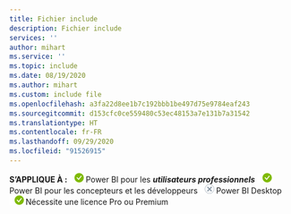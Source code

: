 ```yaml
---
title: Fichier include
description: Fichier include
services: ''
author: mihart
ms.service: ''
ms.topic: include
ms.date: 08/19/2020
ms.author: mihart
ms.custom: include file
ms.openlocfilehash: a3fa22d8ee1b7c192bbb1be497d75e9784eaf243
ms.sourcegitcommit: d153cfc0ce559480c53ec48153a7e131b7a31542
ms.translationtype: HT
ms.contentlocale: fr-FR
ms.lasthandoff: 09/29/2020
ms.locfileid: "91526915"
---
```

<Token>**S’APPLIQUE À :** ![S’applique à.](media/yes.png)Power BI pour les ***utilisateurs professionnels*** ![S’applique à.](media/yes.png)Power BI pour les concepteurs et les développeurs ![Ne s’applique pas à.](media/no.png)Power BI Desktop ![S’applique à.](media/yes.png)Nécessite une licence Pro ou Premium </Token>